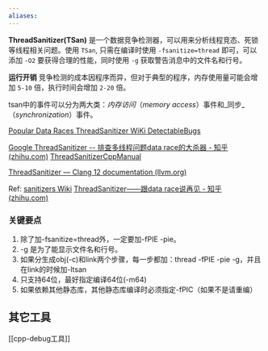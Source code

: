 ```yaml
---
aliases:
---
```


**ThreadSanitizer(TSan)** 是一个数据竞争检测器，可以用来分析线程竞态、死锁等线程相关问题。使用 `TSan`, 只需在编译时使用 `-fsanitize=thread` 即可，可以添加 `-O2` 要获得合理的性能，同时使用 `-g` 获取警告消息中的文件名和行号。

**运行开销**    竞争检测的成本因程序而异，但对于典型的程序，内存使用量可能会增加 `5-10` 倍，执行时间会增加 `2-20` 倍。


tsan中的事件可以分为两大类：_内存访问_（_memory access_）事件和_同步_（_synchronization_）事件。


[Popular Data Races ](https://github.com/google/sanitizers/wiki/ThreadSanitizerPopularDataRaces)
[ThreadSanitizer WiKi DetectableBugs](https://github.com/google/sanitizers/wiki/ThreadSanitizerDetectableBugs)

[Google ThreadSanitizer -- 排查多线程问题data race的大杀器 - 知乎 (zhihu.com)](https://zhuanlan.zhihu.com/p/139000777)
[ThreadSanitizerCppManual ](https://github.com/google/sanitizers/wiki/ThreadSanitizerCppManual)

[ThreadSanitizer — Clang 12 documentation (llvm.org)](https://releases.llvm.org/12.0.1/tools/clang/docs/ThreadSanitizer.html)

Ref:
[sanitizers Wiki](https://github.com/google/sanitizers/wiki)
[ThreadSanitizer——跟data race说再见 - 知乎 (zhihu.com)](https://zhuanlan.zhihu.com/p/38687826)


### 关键要点

1. 除了加-fsanitize=thread外，一定要加-fPIE -pie。
2. -g 是为了能显示文件名和行号。
3. 如果分生成obj(-c)和link两个步骤，每一步都加：thread -fPIE -pie -g，并且在link的时候加-ltsan
4. 只支持64位，最好指定编译64位(-m64)
5. 如果依赖其他静态库，其他静态库编译时必须指定-fPIC（如果不是请重编）

## 其它工具
[[cpp-debug工具]]





